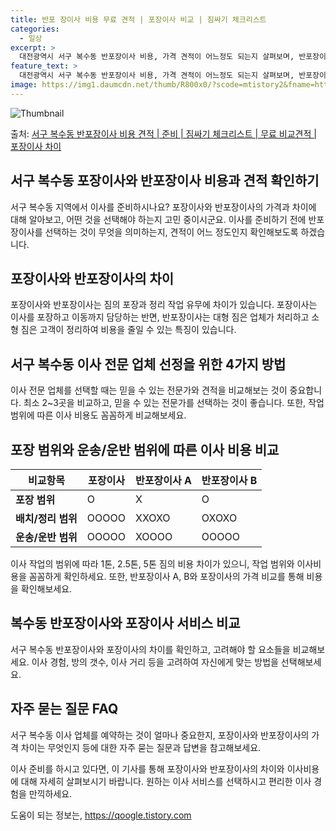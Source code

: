 ```yaml
---
title: 반포 장이사 비용 무료 견적 | 포장이사 비교 | 짐싸기 체크리스트
categories:
  - 일상
excerpt: >
  대전광역시 서구 복수동 반포장이사 비용, 가격 견적이 어느정도 되는지 살펴보며, 반포장이사를 준비함에 있어 짐싸기 준비 체크리스트가 무엇인지 보겠습니다. 마지막으로 포장이사와 차이점을 통해 무료 비교견적으로 어떤 것이 더 합리적인 선택인지 공유 드립니다.서구 복수동 포장이사 견적 샘플 보기 👈 클릭서구 복수동 포장이사 가격 살펴보기 👈 클릭서구 복수동 반포장이사 평균 이사 비용평수서구 복수동 평균 이사 비용원룸 이사9평 이하 (1톤)30만원~투룸/쓰리룸 이사16평 ~ 20평 (2.5톤)80만원~쓰리룸 이사21평 (5톤) ~110만원~우리집 무료 이사견적 받기 👈 클릭포장 vs 반포장 : 이사의 큰 차이점이사 모드에 따라 선택하는 포장이사와 반포장이사의 차이점은 짐의 포장과 정리 작업 유무에 있습니다..
feature_text: >
  대전광역시 서구 복수동 반포장이사 비용, 가격 견적이 어느정도 되는지 살펴보며, 반포장이사를 준비함에 있어 짐싸기 준비 체크리스트가 무엇인지 보겠습니다. 마지막으로 포장이사와 차이점을 통해 무료 비교견적으로 어떤 것이 더 합리적인 선택인지 공유 드립니다.서구 복수동 포장이사 견적 샘플 보기 👈 클릭서구 복수동 포장이사 가격 살펴보기 👈 클릭서구 복수동 반포장이사 평균 이사 비용평수서구 복수동 평균 이사 비용원룸 이사9평 이하 (1톤)30만원~투룸/쓰리룸 이사16평 ~ 20평 (2.5톤)80만원~쓰리룸 이사21평 (5톤) ~110만원~우리집 무료 이사견적 받기 👈 클릭포장 vs 반포장 : 이사의 큰 차이점이사 모드에 따라 선택하는 포장이사와 반포장이사의 차이점은 짐의 포장과 정리 작업 유무에 있습니다..
image: https://img1.daumcdn.net/thumb/R800x0/?scode=mtistory2&fname=https%3A%2F%2Fblog.kakaocdn.net%2Fdn%2FbW9yf0%2FbtsHbeQ4TTz%2F0MWgesBLyUhS5dQO7igB5k%2Fimg.webp
---
```


![Thumbnail](https://img1.daumcdn.net/thumb/R800x0/?scode=mtistory2&fname=https%3A%2F%2Fblog.kakaocdn.net%2Fdn%2FbW9yf0%2FbtsHbeQ4TTz%2F0MWgesBLyUhS5dQO7igB5k%2Fimg.webp)

<p>출처: <a href="https://qoogle.tistory.com/9679" rel="dofollow">서구 복수동 반포장이사 비용 견적 | 준비 | 짐싸기 체크리스트 | 무료 비교견적 | 포장이사 차이</a> </p>

## 서구 복수동 포장이사와 반포장이사 비용과 견적 확인하기

서구 복수동 지역에서 이사를 준비하시나요? 포장이사와 반포장이사의 가격과 차이에 대해 알아보고, 어떤 것을 선택해야 하는지 고민 중이시군요.
이사를 준비하기 전에 반포장이사를 선택하는 것이 무엇을 의미하는지, 견적이 어느 정도인지 확인해보도록 하겠습니다.

## 포장이사와 반포장이사의 차이

포장이사와 반포장이사는 짐의 포장과 정리 작업 유무에 차이가 있습니다. 포장이사는 이사를 포장하고 이동까지 담당하는 반면, 반포장이사는 대형
짐은 업체가 처리하고 소형 짐은 고객이 정리하여 비용을 줄일 수 있는 특징이 있습니다.

## 서구 복수동 이사 전문 업체 선정을 위한 4가지 방법

이사 전문 업체를 선택할 때는 믿을 수 있는 전문가와 견적을 비교해보는 것이 중요합니다. 최소 2~3곳을 비교하고, 믿을 수 있는 전문가를
선택하는 것이 좋습니다. 또한, 작업 범위에 따른 이사 비용도 꼼꼼하게 비교해보세요.

## 포장 범위와 운송/운반 범위에 따른 이사 비용 비교

**비교항목** | **포장이사** | **반포장이사 A** | **반포장이사 B**  
---|---|---|---  
**포장 범위** | O | X | O  
**배치/정리 범위** | OOOOO | XXOXO | OXOXO  
**운송/운반 범위** | OOOOO | XOOOO | OOOOO  
  
이사 작업의 범위에 따라 1톤, 2.5톤, 5톤 짐의 비용 차이가 있으니, 작업 범위와 이사비용을 꼼꼼하게 확인하세요. 또한, 반포장이사
A, B와 포장이사의 가격 비교를 통해 비용을 확인해보세요.

## 복수동 반포장이사와 포장이사 서비스 비교

서구 복수동 반포장이사와 포장이사의 차이를 확인하고, 고려해야 할 요소들을 비교해보세요. 이사 경험, 방의 갯수, 이사 거리 등을 고려하여
자신에게 맞는 방법을 선택해보세요.

## 자주 묻는 질문 FAQ

서구 복수동 이사 업체를 예약하는 것이 얼마나 중요한지, 포장이사와 반포장이사의 가격 차이는 무엇인지 등에 대한 자주 묻는 질문과 답변을
참고해보세요.

이사 준비를 하시고 있다면, 이 기사를 통해 포장이사와 반포장이사의 차이와 이사비용에 대해 자세히 살펴보시기 바랍니다. 원하는 이사 서비스를
선택하시고 편리한 이사 경험을 만끽하세요.

 

도움이 되는 정보는, <a href="https://qoogle.tistory.com" rel="dofollow">https://qoogle.tistory.com</a>


